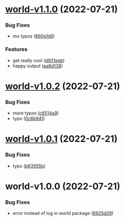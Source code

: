 # [world-v1.1.0](https://github.com/justinawrey/release-poc/compare/world-v1.0.2...world-v1.1.0) (2022-07-21)


### Bug Fixes

* mo typos ([860e1d6](https://github.com/justinawrey/release-poc/commit/860e1d6bfe210c2b788bb0add42a06fb5286da1f))


### Features

* get really cool ([d931eeb](https://github.com/justinawrey/release-poc/commit/d931eeb40bf7ad31b6902035b7ba250da2e663e3))
* happy output ([ea8d138](https://github.com/justinawrey/release-poc/commit/ea8d1388feae9a683c7b9c8ac166afb783814d37))

# [world-v1.0.2](https://github.com/justinawrey/release-poc/compare/world-v1.0.1...world-v1.0.2) (2022-07-21)


### Bug Fixes

* more typos ([c8514a9](https://github.com/justinawrey/release-poc/commit/c8514a987718b97c043fa88bab898223c6440729))
* typo ([0c6b941](https://github.com/justinawrey/release-poc/commit/0c6b941c6997e7b27744bc47400168aa35e2c3cd))

# [world-v1.0.1](https://github.com/justinawrey/release-poc/compare/world-v1.0.0...world-v1.0.1) (2022-07-21)


### Bug Fixes

* typo ([b63555b](https://github.com/justinawrey/release-poc/commit/b63555beb11dffec7a4d24c196db2e94c39a54c3))

# world-v1.0.0 (2022-07-21)


### Bug Fixes

* error instead of log in world package ([6925d29](https://github.com/justinawrey/release-poc/commit/6925d29b8be8944ee65a774733b0a15d12db06f5))

